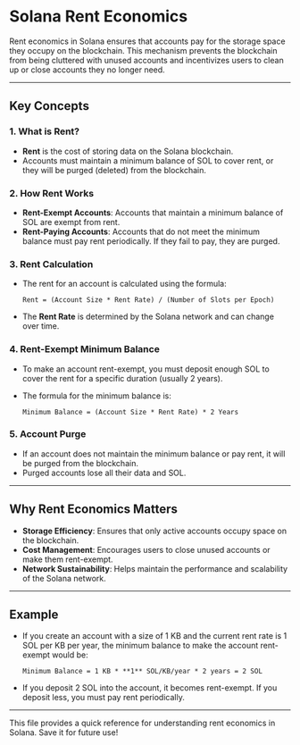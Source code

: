 # Solana Rent Economics

Rent economics in Solana ensures that accounts pay for the storage space they occupy on the blockchain. This mechanism prevents the blockchain from being cluttered with unused accounts and incentivizes users to clean up or close accounts they no longer need.

---

## **Key Concepts**

### 1. **What is Rent?**

- **Rent** is the cost of storing data on the Solana blockchain.
- Accounts must maintain a minimum balance of SOL to cover rent, or they will be purged (deleted) from the blockchain.

### 2. **How Rent Works**

- **Rent-Exempt Accounts**: Accounts that maintain a minimum balance of SOL are exempt from rent.
- **Rent-Paying Accounts**: Accounts that do not meet the minimum balance must pay rent periodically. If they fail to pay, they are purged.

### 3. **Rent Calculation**

- The rent for an account is calculated using the formula:

  ```
  Rent = (Account Size * Rent Rate) / (Number of Slots per Epoch)
  ```

- The **Rent Rate** is determined by the Solana network and can change over time.

### 4. **Rent-Exempt Minimum Balance**

- To make an account rent-exempt, you must deposit enough SOL to cover the rent for a specific duration (usually 2 years).
- The formula for the minimum balance is:

  ```
  Minimum Balance = (Account Size * Rent Rate) * 2 Years
  ```

### 5. **Account Purge**

- If an account does not maintain the minimum balance or pay rent, it will be purged from the blockchain.
- Purged accounts lose all their data and SOL.

---

## **Why Rent Economics Matters**

- **Storage Efficiency**: Ensures that only active accounts occupy space on the blockchain.
- **Cost Management**: Encourages users to close unused accounts or make them rent-exempt.
- **Network Sustainability**: Helps maintain the performance and scalability of the Solana network.

---

## **Example**

- If you create an account with a size of 1 KB and the current rent rate is 1 SOL per KB per year, the minimum balance to make the account rent-exempt would be:

  ```
  Minimum Balance = 1 KB * **1** SOL/KB/year * 2 years = 2 SOL
  ```

- If you deposit 2 SOL into the account, it becomes rent-exempt. If you deposit less, you must pay rent periodically.

---

This file provides a quick reference for understanding rent economics in Solana. Save it for future use!
